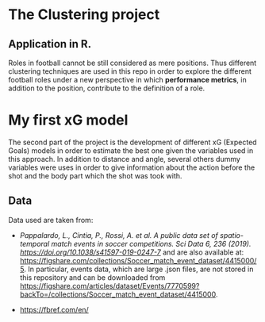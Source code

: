 # The Clustering project 
## Application in R.

Roles in football cannot be still considered as mere positions. Thus different clustering techniques are used in this repo in order to explore the different football roles under a new perspective in which **performance metrics**, in addition to the position, contribute to the definition of a role.

# My first xG model
The second part of the project is the development of different xG (Expected Goals) models in order to estimate the best one given the variables used in this approach.
In addition to distance and angle, several others dummy variables were uses in order to give information about the action before the shot and the body part which the shot was took with.

## Data

Data used are taken from:

* _Pappalardo, L., Cintia, P., Rossi, A. et al. A public data set of spatio-temporal match events in soccer competitions. Sci Data 6, 236 (2019). https://doi.org/10.1038/s41597-019-0247-7_ and are also available at: https://figshare.com/collections/Soccer_match_event_dataset/4415000/5.
In particular, events data, which are large .json files, are not stored in this repository and can be downloaded from https://figshare.com/articles/dataset/Events/7770599?backTo=/collections/Soccer_match_event_dataset/4415000.

* https://fbref.com/en/
